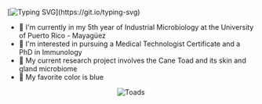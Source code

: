 [![Typing SVG](https://readme-typing-svg.demolab.com?font=&pause=1000&color=0000FF&center=true&vCenter=true&multiline=true&width=435&height=100&lines=Hi+there!;My+name+is+Alanis+Mulero;Welcome+to+my+profile!)](https://git.io/typing-svg)
- 🧫 I'm currently in my 5th year of Industrial Microbiology at the University of Puerto Rico - Mayagüez
- 🔬 I'm interested in pursuing a Medical Technologist Certificate and a PhD in Immunology
- 🐸 My current research project involves the Cane Toad and its skin and gland microbiome
- 🦋 My favorite color is blue
  
<div style="text-align: center;">
  
![Toads](https://github.com/user-attachments/assets/c4fc2124-bc50-422a-a139-2561f69d24fb)

</div>

<!--
**alanismulero/alanismulero** is a ✨ _special_ ✨ repository because its `README.md` (this file) appears on your GitHub profile.
